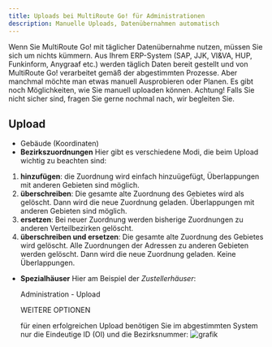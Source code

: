 ```yaml
---
title: Uploads bei MultiRoute Go! für Administrationen
description: Manuelle Uploads, Datenübernahmen automatisch
---
```


Wenn Sie MultiRoute Go! mit täglicher Datenübernahme nutzen, müssen Sie sich um nichts kümmern. Aus Ihrem ERP-System (SAP, JJK, VI&VA, HUP, Funkinform, Anygraaf etc.) werden täglich Daten bereit gestellt und von MultiRoute Go! verarbeitet gemäß der abgestimmten Prozesse.
Aber manchmal möchte man etwas manuell Ausprobieren oder Planen. Es gibt noch Möglichkeiten, wie Sie manuell uploaden können.
Achtung! Falls Sie nicht sicher sind, fragen Sie gerne nochmal nach, wir begleiten Sie.

## Upload ##
* Gebäude (Koordinaten)
* **Bezirkszuordnungen**
Hier gibt es verschiedene Modi, die beim Upload wichtig zu beachten sind:
1. **hinzufügen**: die Zuordnung wird einfach hinzuügefügt, Überlappungen mit anderen Gebieten sind möglich.
2. **überschreiben**: Die gesamte alte Zuordnung des Gebietes wird als gelöscht. Dann wird die neue Zuordnung geladen. Überlappungen mit anderen Gebieten sind möglich.
3. **ersetzen**: Bei neuer Zuordnung werden bisherige Zuordnungen zu anderen Verteilbezirken gelöscht.
4. **überschreiben und ersetzen**: Die gesamte alte Zuordnung des Gebietes wird gelöscht. Alle Zuordnungen der Adressen zu anderen Gebieten werden gelöscht. Dann wird die neue Zuordnung geladen. Keine Überlappungen.


* **Spezialhäuser**
  Hier am Beispiel der *Zustellerhäuser*:
  
  Administration - Upload
  
  WEITERE OPTIONEN
  
  für einen erfolgreichen Upload benötigen Sie im abgestimmten System nur die Eindeutige ID (OI) und die Bezirksnummer:
  ![grafik](https://github.com/gbconsite/MultiRoute-Go/assets/99329016/643526b5-c9bb-4bca-a9f1-11929637a808)

